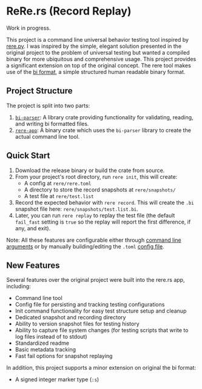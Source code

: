 # ReRe.rs (Record Replay)

Work in progress.

This project is a command line universal behavior testing tool inspired by [rere.py](https://github.com/tsoding/rere.py). I was inspired by the simple, elegant solution presented in the original project to the problem of universal testing but wanted a compiled binary for more ubiquitous and comprehensive usage. This project provides a significant extension on top of the original concept. The rere tool makes use of the [bi format](https://github.com/tsoding/bi-format), a simple structured human readable binary format.

## Project Structure

The project is split into two parts:

1. [`bi-parser`](/bi-parser/README.md): A library crate providing functionality for validating, reading, and writing bi formatted files.
2. [`rere-app`](/rere-app/README.md): A binary crate which uses the `bi-parser` library to create the actual command line tool.

## Quick Start

1. Download the release binary or build the crate from source.
2. From your project's root directory, run `rere init`, this will create: 
   - A config at `rere/rere.toml` 
   - A directory to store the record snapshots at `rere/snapshots/`
   - A test file at `rere/test.list`
3. Record the expected behavior with `rere record`. This will create the `.bi` snapshot file here: `rere/snapshots/test.list.bi`.
4. Later, you can run `rere replay` to replay the test file (the default `fail_fast` setting is `true` so the replay will report the first difference, if any, and exit).

Note: All these features are configurable either through [command line arguments](/rere-app/README.md#arguments) or by manually building/editing the `.toml` [config file](/rere-app/README.md#config-file).

## New Features

Several features over the original project were built into the rere.rs app, including:

- Command line tool
- Config file for persisting and tracking testing configurations
- Init command functionality for easy test structure setup and cleanup
- Dedicated snapshot and recording directory
- Ability to version snapshot files for testing history
- Ability to capture file system changes (for testing scripts that write to log files instead of to stdout)
- Standardized readme
- Basic metadata tracking
- Fast fail options for snapshot replaying

In addition, this project supports a minor extension on original the bi format:

- A signed integer marker type (`:s`)
